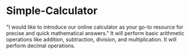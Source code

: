# Simple-Calculator
"I would like to introduce our online calculator as your go-to resource for precise and quick mathematical answers." It will perform basic arithmetic operations like addition, subtraction, division, and multiplication.
It will perform decimal operations.
